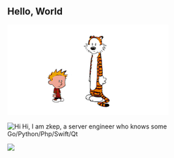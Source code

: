 ## Hello, World

![](calvin-and-hobbes.gif)

<img src='https://qpluspicture.oss-cn-beijing.aliyuncs.com/6LjjQA/Hi.gif' alt='Hi' width="24"/> Hi, I am zkep, a server engineer who knows some Go/Python/Php/Swift/Qt

![](https://github-readme-stats.vercel.app/api?username=zkep&show_icons=true&title_color=fff&icon_color=79ff97&text_color=9f9f9f&bg_color=151515)




